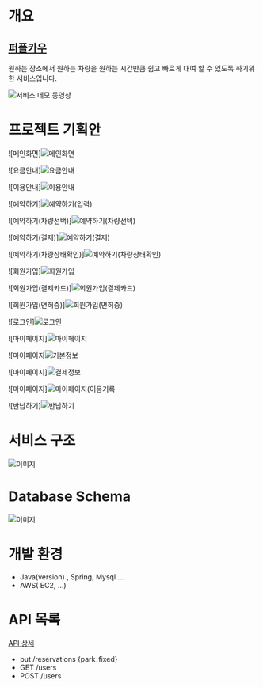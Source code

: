 
# 개요

## [퍼플카우](localhost:8088)

원하는 장소에서 원하는 차량을 원하는 시간만큼 쉽고 빠르게 대여 할 수 있도록 하기위한 서비스입니다.  

![서비스 데모 동영상 ](http://assets.uxbooth.com/uploads/2018/08/Column-Center-1.gif)

# 프로젝트 기획안

![메인화면]![메인화면](https://user-images.githubusercontent.com/85234019/123034997-8da1c600-d425-11eb-804f-2cce53ceab5e.PNG)

![요금안내]![요금안내](https://user-images.githubusercontent.com/85234019/123037837-584ba700-d42a-11eb-8867-fe109f0897d2.PNG)


![이용안내]![이용안내](https://user-images.githubusercontent.com/85234019/123037919-7b765680-d42a-11eb-867b-7e8d67a8e769.PNG)


![예약하기]![예약하기(입력)](https://user-images.githubusercontent.com/85234019/123038753-f3914c00-d42b-11eb-9d17-3668bd68c3f4.PNG)


![예약하기(차량선택)]![예약하기(차량선택)](https://user-images.githubusercontent.com/85234019/123038794-04da5880-d42c-11eb-9b72-604e946f654a.PNG)

![예약하기(결제)]![예약하기(결제)](https://user-images.githubusercontent.com/85234019/123038824-0efc5700-d42c-11eb-8793-781ffabc176a.PNG)


![예약하기(차량상태확인)]![예약하기(차량상태확인)](https://user-images.githubusercontent.com/85234019/123038851-1a4f8280-d42c-11eb-8910-92c8e352198c.PNG)


![회원가입]![회원가입](https://user-images.githubusercontent.com/85234019/123038878-25a2ae00-d42c-11eb-8411-805795ee2666.PNG)



![회원가입(결제카드)]![회원가입(결제카드)](https://user-images.githubusercontent.com/85234019/123038906-30f5d980-d42c-11eb-9b70-efafc288ba21.PNG)

![회원가입(면허증)]![회원가입(면허증)](https://user-images.githubusercontent.com/85234019/123039061-7ca88300-d42c-11eb-867b-df8bd5f556e0.PNG)

![로그인]![로그인](https://user-images.githubusercontent.com/85234019/123039151-93e77080-d42c-11eb-95ea-dfc8c9579bbf.PNG)

![마이페이지]![마이페이지](https://user-images.githubusercontent.com/85234019/123039191-a3ff5000-d42c-11eb-9c5b-693e0fa2cdcd.PNG)

![마이페이지![기본정보](https://user-images.githubusercontent.com/85234019/123039311-ddd05680-d42c-11eb-8a4e-9e01fef23e2e.PNG)

![마이페이지]![결제정보](https://user-images.githubusercontent.com/85234019/123039374-f8a2cb00-d42c-11eb-9d5b-62687dfee643.PNG)

![마이페이지]![마이페이지(이용기록](https://user-images.githubusercontent.com/85234019/123039431-1b34e400-d42d-11eb-9537-570079a02a71.PNG)

![반납하기]![반납하기](https://user-images.githubusercontent.com/85234019/123039453-24be4c00-d42d-11eb-9de5-68fd671ab08a.PNG)

# 서비스 구조

![이미지](https://user-images.githubusercontent.com/85234019/123040321-88954480-d42e-11eb-9f92-3deaf09e59b7.PNG)

# Database Schema

![이미지](https://forum.level1techs.com/uploads/default/original/3X/6/c/6c32dba4a64ebb410ae24e0e0446302b0b82f188.png)

# 개발 환경

- Java(version) , Spring, Mysql ...
- AWS( EC2, ...)


# API 목록

[API 상세]()
- put /reservations {park_fixed}
- GET /users
- POST /users